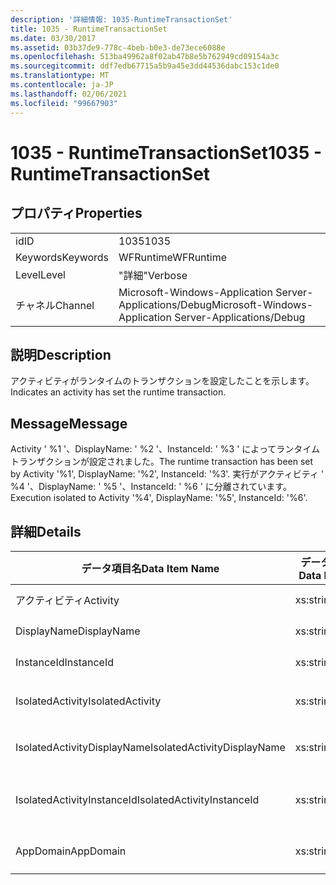```yaml
---
description: '詳細情報: 1035-RuntimeTransactionSet'
title: 1035 - RuntimeTransactionSet
ms.date: 03/30/2017
ms.assetid: 03b37de9-778c-4beb-b0e3-de73ece6088e
ms.openlocfilehash: 513ba49962a8f02ab47b8e5b762949cd09154a3c
ms.sourcegitcommit: ddf7edb67715a5b9a45e3dd44536dabc153c1de0
ms.translationtype: MT
ms.contentlocale: ja-JP
ms.lasthandoff: 02/06/2021
ms.locfileid: "99667903"
---
```

# <a name="1035---runtimetransactionset"></a><span data-ttu-id="2a7f9-103">1035 - RuntimeTransactionSet</span><span class="sxs-lookup"><span data-stu-id="2a7f9-103">1035 - RuntimeTransactionSet</span></span>

## <a name="properties"></a><span data-ttu-id="2a7f9-104">プロパティ</span><span class="sxs-lookup"><span data-stu-id="2a7f9-104">Properties</span></span>  
  
|||  
|-|-|  
|<span data-ttu-id="2a7f9-105">id</span><span class="sxs-lookup"><span data-stu-id="2a7f9-105">ID</span></span>|<span data-ttu-id="2a7f9-106">1035</span><span class="sxs-lookup"><span data-stu-id="2a7f9-106">1035</span></span>|  
|<span data-ttu-id="2a7f9-107">Keywords</span><span class="sxs-lookup"><span data-stu-id="2a7f9-107">Keywords</span></span>|<span data-ttu-id="2a7f9-108">WFRuntime</span><span class="sxs-lookup"><span data-stu-id="2a7f9-108">WFRuntime</span></span>|  
|<span data-ttu-id="2a7f9-109">Level</span><span class="sxs-lookup"><span data-stu-id="2a7f9-109">Level</span></span>|<span data-ttu-id="2a7f9-110">"詳細"</span><span class="sxs-lookup"><span data-stu-id="2a7f9-110">Verbose</span></span>|  
|<span data-ttu-id="2a7f9-111">チャネル</span><span class="sxs-lookup"><span data-stu-id="2a7f9-111">Channel</span></span>|<span data-ttu-id="2a7f9-112">Microsoft-Windows-Application Server-Applications/Debug</span><span class="sxs-lookup"><span data-stu-id="2a7f9-112">Microsoft-Windows-Application Server-Applications/Debug</span></span>|  
  
## <a name="description"></a><span data-ttu-id="2a7f9-113">説明</span><span class="sxs-lookup"><span data-stu-id="2a7f9-113">Description</span></span>  

 <span data-ttu-id="2a7f9-114">アクティビティがランタイムのトランザクションを設定したことを示します。</span><span class="sxs-lookup"><span data-stu-id="2a7f9-114">Indicates an activity has set the runtime transaction.</span></span>  
  
## <a name="message"></a><span data-ttu-id="2a7f9-115">Message</span><span class="sxs-lookup"><span data-stu-id="2a7f9-115">Message</span></span>  

 <span data-ttu-id="2a7f9-116">Activity ' %1 '、DisplayName: ' %2 '、InstanceId: ' %3 ' によってランタイムトランザクションが設定されました。</span><span class="sxs-lookup"><span data-stu-id="2a7f9-116">The runtime transaction has been set by Activity '%1', DisplayName: '%2', InstanceId: '%3'.</span></span>  <span data-ttu-id="2a7f9-117">実行がアクティビティ ' %4 '、DisplayName: ' %5 '、InstanceId: ' %6 ' に分離されています。</span><span class="sxs-lookup"><span data-stu-id="2a7f9-117">Execution isolated to Activity '%4', DisplayName: '%5', InstanceId: '%6'.</span></span>  
  
## <a name="details"></a><span data-ttu-id="2a7f9-118">詳細</span><span class="sxs-lookup"><span data-stu-id="2a7f9-118">Details</span></span>  
  
|<span data-ttu-id="2a7f9-119">データ項目名</span><span class="sxs-lookup"><span data-stu-id="2a7f9-119">Data Item Name</span></span>|<span data-ttu-id="2a7f9-120">データ項目の型</span><span class="sxs-lookup"><span data-stu-id="2a7f9-120">Data Item Type</span></span>|<span data-ttu-id="2a7f9-121">説明</span><span class="sxs-lookup"><span data-stu-id="2a7f9-121">Description</span></span>|  
|--------------------|--------------------|-----------------|  
|<span data-ttu-id="2a7f9-122">アクティビティ</span><span class="sxs-lookup"><span data-stu-id="2a7f9-122">Activity</span></span>|<span data-ttu-id="2a7f9-123">xs:string</span><span class="sxs-lookup"><span data-stu-id="2a7f9-123">xs:string</span></span>|<span data-ttu-id="2a7f9-124">アクティビティの型名。</span><span class="sxs-lookup"><span data-stu-id="2a7f9-124">The type name of the activity.</span></span>|  
|<span data-ttu-id="2a7f9-125">DisplayName</span><span class="sxs-lookup"><span data-stu-id="2a7f9-125">DisplayName</span></span>|<span data-ttu-id="2a7f9-126">xs:string</span><span class="sxs-lookup"><span data-stu-id="2a7f9-126">xs:string</span></span>|<span data-ttu-id="2a7f9-127">アクティビティの表示名。</span><span class="sxs-lookup"><span data-stu-id="2a7f9-127">The display name of the activity.</span></span>|  
|<span data-ttu-id="2a7f9-128">InstanceId</span><span class="sxs-lookup"><span data-stu-id="2a7f9-128">InstanceId</span></span>|<span data-ttu-id="2a7f9-129">xs:string</span><span class="sxs-lookup"><span data-stu-id="2a7f9-129">xs:string</span></span>|<span data-ttu-id="2a7f9-130">アクティビティのインスタンス ID。</span><span class="sxs-lookup"><span data-stu-id="2a7f9-130">The instance id of the activity.</span></span>|  
|<span data-ttu-id="2a7f9-131">IsolatedActivity</span><span class="sxs-lookup"><span data-stu-id="2a7f9-131">IsolatedActivity</span></span>|<span data-ttu-id="2a7f9-132">xs:string</span><span class="sxs-lookup"><span data-stu-id="2a7f9-132">xs:string</span></span>|<span data-ttu-id="2a7f9-133">トランザクションが分離されるアクティビティの型の名前。</span><span class="sxs-lookup"><span data-stu-id="2a7f9-133">The type name of the activity that the transaction is isolated to.</span></span>|  
|<span data-ttu-id="2a7f9-134">IsolatedActivityDisplayName</span><span class="sxs-lookup"><span data-stu-id="2a7f9-134">IsolatedActivityDisplayName</span></span>|<span data-ttu-id="2a7f9-135">xs:string</span><span class="sxs-lookup"><span data-stu-id="2a7f9-135">xs:string</span></span>|<span data-ttu-id="2a7f9-136">トランザクションが分離されるアクティビティの表示名。</span><span class="sxs-lookup"><span data-stu-id="2a7f9-136">The display name of the activity that the transaction is isolated to.</span></span>|  
|<span data-ttu-id="2a7f9-137">IsolatedActivityInstanceId</span><span class="sxs-lookup"><span data-stu-id="2a7f9-137">IsolatedActivityInstanceId</span></span>|<span data-ttu-id="2a7f9-138">xs:string</span><span class="sxs-lookup"><span data-stu-id="2a7f9-138">xs:string</span></span>|<span data-ttu-id="2a7f9-139">トランザクションが分離されるアクティビティのインスタンスの ID。</span><span class="sxs-lookup"><span data-stu-id="2a7f9-139">The instance id of the activity that the transaction is isolated to.</span></span>|  
|<span data-ttu-id="2a7f9-140">AppDomain</span><span class="sxs-lookup"><span data-stu-id="2a7f9-140">AppDomain</span></span>|<span data-ttu-id="2a7f9-141">xs:string</span><span class="sxs-lookup"><span data-stu-id="2a7f9-141">xs:string</span></span>|<span data-ttu-id="2a7f9-142">AppDomain.CurrentDomain.FriendlyName で返される文字列。</span><span class="sxs-lookup"><span data-stu-id="2a7f9-142">The string returned by AppDomain.CurrentDomain.FriendlyName.</span></span>|
